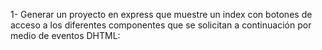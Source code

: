 1- Generar un proyecto en express que muestre un index con botones de acceso a los diferentes componentes que se solicitan a continuación por medio de eventos DHTML:
